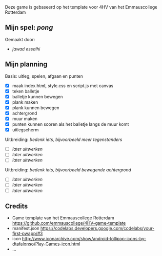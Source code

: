 Deze game is gebaseerd op het template voor 4HV van het Emmauscollege Rotterdam

## Mijn spel: *pong*
Gemaakt door:
- *jawad essalhi*


## Mijn planning

Basis: uitleg, spelen, afgaan en punten
- [x] maak index.html, style.css en script.js met canvas
- [x] teken balletje
- [x] balletje kunnen bewegen 
- [x] plank maken
- [x] plank kunnen bewegen
- [x] achtergrond
- [x] muur maken
- [x] punten kunnen scoren als het balletje langs de muur komt 
- [x] uitlegscherm

Uitbreiding: *bedenk iets, bijvoorbeeld meer tegenstanders*
- [ ] *later uitwerken*
- [ ] *later uitwerken*
- [ ] *later uitwerken*

Uitbreiding: *bedenk iets, bijvoorbeeld bewegende achtergrond*
- [ ] *later uitwerken*
- [ ] *later uitwerken*
- [ ] *later uitwerken*

## Credits
- Game template van het Emmauscollege Rotterdam https://github.com/emmauscollege/4HV-game-template
- manifest.json https://codelabs.developers.google.com/codelabs/your-first-pwapp/#3
- icon http://www.iconarchive.com/show/android-lollipop-icons-by-dtafalonso/Play-Games-icon.html
- ...
